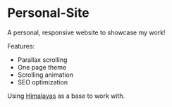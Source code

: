# Personal-Site
A personal, responsive website to showcase my work!

Features:
- Parallax scrolling 
- One page theme 
- Scrolling animation
- SEO optimization 

Using [Himalayas](https://justfreethemes.com/himalayas) as a base to work with.
